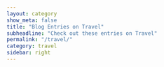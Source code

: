 ```yaml
---
layout: category
show_meta: false
title: "Blog Entries on Travel"
subheadline: "Check out these entries on Travel"
permalink: "/travel/"
category: travel
sidebar: right
---
```

